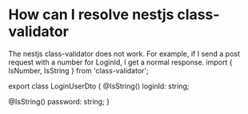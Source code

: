 
# How can I resolve nestjs class-validator

The nestjs class-validator does not work.
For example, if I send a post request with a number for LoginId, I get a normal response.
import { IsNumber, IsString } from 'class-validator';

export class LoginUserDto {
  @IsString()
  loginId: string;

  @IsString()
  password: string;
}



        